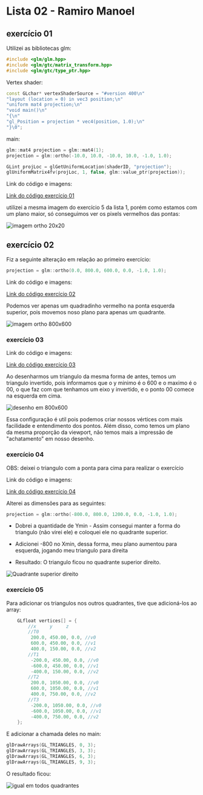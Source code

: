 # Lista 02 - Ramiro Manoel

## exercício 01

Utilizei as bibliotecas glm:

```c++
#include <glm/glm.hpp>
#include <glm/gtc/matrix_transform.hpp>
#include <glm/gtc/type_ptr.hpp>
```

Vertex shader:

```c++
const GLchar* vertexShaderSource = "#version 400\n"
"layout (location = 0) in vec3 position;\n"
"uniform mat4 projection;\n"
"void main()\n"
"{\n"
"gl_Position = projection * vec4(position, 1.0);\n"
"}\0";
```

main:
```c++
glm::mat4 projection = glm::mat4(1);
projection = glm::ortho(-10.0, 10.0, -10.0, 10.0, -1.0, 1.0);

GLint projLoc = glGetUniformLocation(shaderID, "projection");
glUniformMatrix4fv(projLoc, 1, false, glm::value_ptr(projection));
```

Link do código e imagens:

[Link do código exercício 01](Exercicio01.cpp)

utilizei a mesma imagem do exercício 5 da lista 1, porém como estamos com um plano maior, só conseguimos ver os pixels vermelhos das pontas:

![imagem ortho 20x20](imagens/ortho20x20.png)

## exercício 02

Fiz a seguinte alteração em relação ao primeiro exercício:

```c++
projection = glm::ortho(0.0, 800.0, 600.0, 0.0, -1.0, 1.0);
```
Link do código e imagens:

[Link do código exercício 02](Exercicio02.cpp)

Podemos ver apenas um quadradinho vermelho na ponta esquerda superior, pois movemos noso plano para apenas um quadrante.

![imagem ortho 800x600](imagens/ortho800x600.png)

### exercício 03

Link do código e imagens:

[Link do código exercício 03](Exercicio03.cpp)

Ao desenharmos um triangulo da mesma forma de antes, temos um triangulo invertido, pois informamos que o y minimo é o 600 e o maximo é o 00, o que faz com que tenhamos um eixo y invertido, e o ponto 00 comece na esquerda em cima.

![desenho em 800x600](imagens/desenho%20em%20800x600.png)

Essa configuração é util pois podemos criar nossos vértices com mais facilidade e entendimento dos pontos. Além disso, como temos um plano da mesma proporção da viewport, não temos mais a impressão de "achatamento" em nosso desenho.

### exercício 04

OBS: deixei o triangulo com a ponta para cima para realizar o exercício

Link do código e imagens:

[Link do código exercício 04](Exercicio04.cpp)

Alterei as dimensões para as seguintes:

```c++
projection = glm::ortho(-800.0, 800.0, 1200.0, 0.0, -1.0, 1.0);
```

* Dobrei a quantidade de Ymin - Assim consegui manter a forma do triangulo (não virei ele) e coloquei ele no quadrante superior.

* Adicionei -800 no Xmin, dessa forma, meu plano aumentou para esquerda, jogando meu triangulo para direita

* Resultado: O triangulo ficou no quadrante superior direito.

![Quadrante superior direito](imagens/Quadrante%20superior%20direito.png)

### exercício 05

Para adicionar os triangulos nos outros quadrantes, tive que adicioná-los ao array:

```c++
	GLfloat vertices[] = {
		//x   	y     z
		//T0
		 200.0, 450.00, 0.0, //v0
		 600.0, 450.00, 0.0, //v1
 		 400.0, 150.00, 0.0, //v2
		//T1
		 -200.0, 450.00, 0.0, //v0
		 -600.0, 450.00, 0.0, //v1
 		 -400.0, 150.00, 0.0, //v2
		//T2
		 200.0, 1050.00, 0.0, //v0
		 600.0, 1050.00, 0.0, //v1
 		 400.0, 750.00, 0.0, //v2
		//T3
		 -200.0, 1050.00, 0.0, //v0
		 -600.0, 1050.00, 0.0, //v1
 		 -400.0, 750.00, 0.0, //v2
	};
```

E adicionar a chamada deles no main:

```c++
glDrawArrays(GL_TRIANGLES, 0, 3);
glDrawArrays(GL_TRIANGLES, 3, 3);
glDrawArrays(GL_TRIANGLES, 6, 3);
glDrawArrays(GL_TRIANGLES, 9, 3);
```

O resultado ficou:

![igual em todos quadrantes](imagens/igual%20em%20todos%20quadrantes.png)